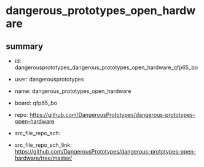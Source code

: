 # dangerous_prototypes_open_hardware
 
## summary 
* id: dangerousprototypes_dangerous_prototypes_open_hardware_qfp65_bo
* user: dangerousprototypes
* name: dangerous_prototypes_open_hardware
* board: qfp65_bo
* repo: https://github.com/DangerousPrototypes/dangerous-prototypes-open-hardware



* src_file_repo_sch: 
* src_file_repo_sch_link: https://github.com/DangerousPrototypes/dangerous-prototypes-open-hardware/tree/master/






